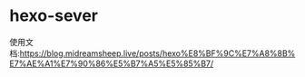 # hexo-sever
使用文档:https://blog.midreamsheep.live/posts/hexo%E8%BF%9C%E7%A8%8B%E7%AE%A1%E7%90%86%E5%B7%A5%E5%85%B7/

